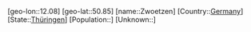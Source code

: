 ﻿---
location: [50.85,12.08]
type: City
tags:
- geo/City


SpocWebEntityId: 35867
isDeleted: false
confidential: public

---
[geo-lon::12.08]
[geo-lat::50.85]
[name::Zwoetzen]
[Country::[Germany](geo/Continent/Europe/Germany.md)]
[State::[Thüringen](geo/Continent/Europe/Germany/Th%C3%BCringen.md)]
[Population::]
[Unknown::]


